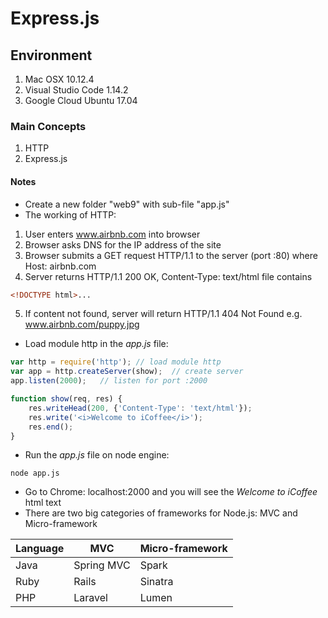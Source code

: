 # Express.js

## Environment

1. Mac OSX 10.12.4
2. Visual Studio Code 1.14.2
3. Google Cloud Ubuntu 17.04

### Main Concepts

1. HTTP
2. Express.js

#### Notes

* Create a new folder "web9" with sub-file "app.js"
* The working of HTTP:
1. User enters www.airbnb.com into browser
2. Browser asks DNS for the IP address of the site
3. Browser submits a GET request HTTP/1.1 to the server (port :80) where Host: airbnb.com
4. Server returns HTTP/1.1 200 OK, Content-Type: text/html file contains
```html
<!DOCTYPE html>...
```
5. If content not found, server will return HTTP/1.1 404 Not Found e.g. www.airbnb.com/puppy.jpg

* Load module http in the *app.js* file:
```javascript
var http = require('http');	// load module http
var app = http.createServer(show);	// create server
app.listen(2000);	// listen for port :2000

function show(req, res) {
	res.writeHead(200, {'Content-Type': 'text/html'});
	res.write('<i>Welcome to iCoffee</i>');
	res.end();
}
```
* Run the *app.js* file on node engine:
```shell
node app.js
```
* Go to Chrome: localhost:2000 and you will see the *Welcome to iCoffee* html text
* There are two big categories of frameworks for Node.js: MVC and Micro-framework

| Language	| MVC	| Micro-framework|
| --------- | ----- | ---------------|
| Java      | Spring MVC | Spark 	 |
| Ruby 		| Rails		 | Sinatra	 |
| PHP		| Laravel	 | Lumen	 |
